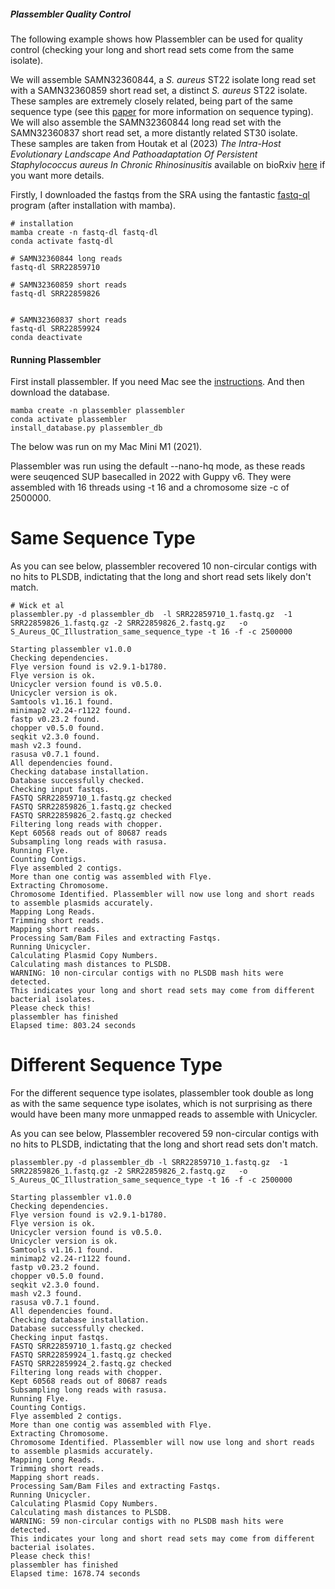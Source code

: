 ##### Plassembler Quality Control

The following example shows how Plassembler can be used for quality control (checking your long and short read sets come from the same isolate).

We will assemble SAMN32360844, a _S. aureus_ ST22 isolate long read set with a SAMN32360859 short read set, a distinct _S. aureus_ ST22 isolate. These samples are extremely closely related, being part of the same sequence type (see this [paper](https://doi.org/10.1128/JCM.38.3.1008-1015.2000) for more information on sequence typing). We will also assemble the SAMN32360844 long read set with the SAMN32360837 short read set, a more distantly related ST30 isolate. These samples are taken from Houtak et al (2023) _The Intra-Host Evolutionary Landscape And Pathoadaptation Of Persistent Staphylococcus aureus In Chronic Rhinosinusitis_ available on bioRxiv [here](https://doi.org/10.1101/2023.03.28.534496) if you want more details.

Firstly, I downloaded the fastqs from the SRA using the fantastic [fastq-ql](https://github.com/rpetit3/fastq-dl) program (after installation with mamba).

```
# installation
mamba create -n fastq-dl fastq-dl
conda activate fastq-dl

# SAMN32360844 long reads
fastq-dl SRR22859710	

# SAMN32360859 short reads
fastq-dl SRR22859826		


# SAMN32360837 short reads
fastq-dl SRR22859924
conda deactivate
```

#### Running Plassembler 

First install plassembler. If you need Mac see the [instructions](https://github.com/gbouras13/plassembler#installation).
And then download the database.

```
mamba create -n plassembler plassembler 
conda activate plassembler
install_database.py plassembler_db
```
The below was run on my Mac Mini M1 (2021).

Plassembler was run using the default --nano-hq mode, as these reads were seuqenced SUP basecalled in 2022 with Guppy v6. They were assembled with 16 threads using -t 16 and a chromosome size -c of 2500000.

# Same Sequence Type

As you can see below, plassembler recovered 10 non-circular contigs with no hits to PLSDB, indictating that the long and short read sets likely don't match.


```
# Wick et al
plassembler.py -d plassembler_db  -l SRR22859710_1.fastq.gz  -1  SRR22859826_1.fastq.gz -2 SRR22859826_2.fastq.gz   -o S_Aureus_QC_Illustration_same_sequence_type -t 16 -f -c 2500000
```

```
Starting plassembler v1.0.0
Checking dependencies.
Flye version found is v2.9.1-b1780.
Flye version is ok.
Unicycler version found is v0.5.0.
Unicycler version is ok.
Samtools v1.16.1 found.
minimap2 v2.24-r1122 found.
fastp v0.23.2 found.
chopper v0.5.0 found.
seqkit v2.3.0 found.
mash v2.3 found.
rasusa v0.7.1 found.
All dependencies found.
Checking database installation.
Database successfully checked.
Checking input fastqs.
FASTQ SRR22859710_1.fastq.gz checked
FASTQ SRR22859826_1.fastq.gz checked
FASTQ SRR22859826_2.fastq.gz checked
Filtering long reads with chopper.
Kept 60568 reads out of 80687 reads
Subsampling long reads with rasusa.
Running Flye.
Counting Contigs.
Flye assembled 2 contigs.
More than one contig was assembled with Flye.
Extracting Chromosome.
Chromosome Identified. Plassembler will now use long and short reads to assemble plasmids accurately.
Mapping Long Reads.
Trimming short reads.
Mapping short reads.
Processing Sam/Bam Files and extracting Fastqs.
Running Unicycler.
Calculating Plasmid Copy Numbers.
Calculating mash distances to PLSDB.
WARNING: 10 non-circular contigs with no PLSDB mash hits were detected. 
This indicates your long and short read sets may come from different bacterial isolates. 
Please check this!
plassembler has finished
Elapsed time: 803.24 seconds

```

# Different Sequence Type

For the different sequence type isolates, plassembler took double as long as with the same sequence type isolates, which is not surprising as there would have been many more unmapped reads to assemble with Unicycler.

As you can see below, Plassembler recovered 59 non-circular contigs with no hits to PLSDB, indictating that the long and short read sets don't match.

```
plassembler.py -d plassembler_db -l SRR22859710_1.fastq.gz  -1  SRR22859826_1.fastq.gz -2 SRR22859826_2.fastq.gz   -o S_Aureus_QC_Illustration_same_sequence_type -t 16 -f -c 2500000
```

```
Starting plassembler v1.0.0
Checking dependencies.
Flye version found is v2.9.1-b1780.
Flye version is ok.
Unicycler version found is v0.5.0.
Unicycler version is ok.
Samtools v1.16.1 found.
minimap2 v2.24-r1122 found.
fastp v0.23.2 found.
chopper v0.5.0 found.
seqkit v2.3.0 found.
mash v2.3 found.
rasusa v0.7.1 found.
All dependencies found.
Checking database installation.
Database successfully checked.
Checking input fastqs.
FASTQ SRR22859710_1.fastq.gz checked
FASTQ SRR22859924_1.fastq.gz checked
FASTQ SRR22859924_2.fastq.gz checked
Filtering long reads with chopper.
Kept 60568 reads out of 80687 reads
Subsampling long reads with rasusa.
Running Flye.
Counting Contigs.
Flye assembled 2 contigs.
More than one contig was assembled with Flye.
Extracting Chromosome.
Chromosome Identified. Plassembler will now use long and short reads to assemble plasmids accurately.
Mapping Long Reads.
Trimming short reads.
Mapping short reads.
Processing Sam/Bam Files and extracting Fastqs.
Running Unicycler.
Calculating Plasmid Copy Numbers.
Calculating mash distances to PLSDB.
WARNING: 59 non-circular contigs with no PLSDB mash hits were detected. 
This indicates your long and short read sets may come from different bacterial isolates. 
Please check this!
plassembler has finished
Elapsed time: 1678.74 seconds
```





